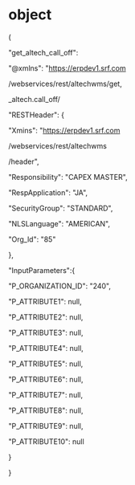 

# object

(

"get_altech_call_off":

"@xmlns": "https://erpdev1.srf.com

/webservices/rest/altechwms/get,

_altech.call_off/

"RESTHeader": {

"Xmins": "https://erpdev1.srf.com

/webservices/rest/altechwms

/header",

"Responsibility": "CAPEX MASTER",

"RespApplication": "JA",

"SecurityGroup": "STANDARD",

"NLSLanguage": "AMERICAN",

"Org_ld": "85"

},

"InputParameters":{

"P_ORGANIZATION_ID": "240",

"P_ATTRIBUTE1": null,

"P_ATTRIBUTE2": null,

"P_ATTRIBUTE3": null,

"P_ATTRIBUTE4": null,

"P_ATTRIBUTE5": null,

"P_ATTRIBUTE6": null,

"P_ATTRIBUTE7": null,

"P_ATTRIBUTE8": null,

"P_ATTRIBUTE9": null,

"P_ATTRIBUTE10": null

}

}